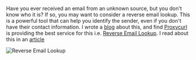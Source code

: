 Have you ever received an email from an unknown source, but you don't know who it is? If so, you may want to consider a reverse email lookup. This is a powerful tool that can help you identify the sender, even if you don't have their contact information. I wrote a [blog](https://hulkhack.blogspot.com/2022/12/reverse-email-lookup.html) about this, and find [Proxycurl](https://nubela.co/proxycurl/reverse-email-lookup?utm_campaign=writers%20domain&utm_source=website&utm_medium=review&utm_content=3%20reverse%20email%20lookup) is providing the best service for this i.e. [Reverse Email Lookup](https://nubela.co/blog/3-simple-methods-to-do-reverse-email-lookup/?utm_campaign=writers%20domain&utm_source=website&utm_medium=review&utm_content=3%20reverse%20email%20lookup). I read about this in an [article](https://nubela.co/blog/3-simple-methods-to-do-reverse-email-lookup/?utm_campaign=writers%20domain&utm_source=social&utm_medium=review&utm_content=3%20reverse%20email%20lookup)

![Reverse Email Lookup](https://accountgram-production.sfo2.cdn.digitaloceanspaces.com/nubelaco_ghost/2022/10/TLC_3_Simple_Methods_to_do_Reverse_Email_Lookup__.png)
